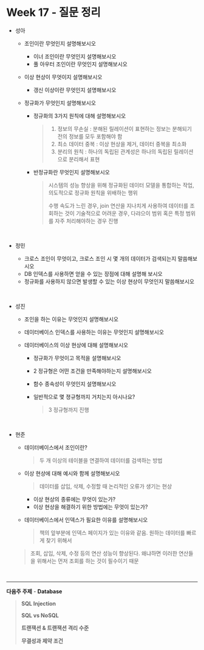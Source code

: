 # Week 17 - 질문 정리

- 성아

  - 조인이란 무엇인지 설명해보시오

    - 이너 조인이란 무엇인지 설명해보시오
    - 풀 아우터 조인이란 무엇인지 설명해보시오
  
  - 이상 현상이 무엇이지 설명해보시오
  
    - 갱신 이상이란 무엇인지 설명해보시오
    
  - 정규화가 무엇인지 설명해보시오
  
    - 정규화의 3가지 원칙에 대해 설명해보시오
  
      > 1. 정보의 무손실 : 분해된 릴레이션이 표현하는 정보는 분해되기 전의 정보를 모두 포함해야 함
      > 2. 최소 데이터 중복 : 이상 현상을 제거, 데이터 중복을 최소화
      > 3. 분리의 원칙 : 하나의 독립된 관계성은 하나의 독립된 릴레이션으로 분리해서 표현
  
    - 반정규화란 무엇인지 설명해보시오
  
      > 시스템의 성능 향상을 위해 정규화된 데이터 모델을 통합하는 작업, 의도적으로 정규화 원칙을 위배하는 행위
      >
      > 수행 속도가 느린 경우, join 연산을 지나치게 사용하여 데이터를 조회하는 것이 기술적으로 어려운 경우, 다랴으이 범위 혹은 특정 범위를 자주 처리해야하는 경우 진행
  

<br>

- 정민

  - 크로스 조인이 무엇이고, 크로스 조인 시 몇 개의 데이터가 검색되는지 말씀해보시오
  - DB 인덱스를 사용하면 얻을 수 있는 장점에 대해 설명해 보시오
  - 정규화를 사용하지 않으면 발생할 수 있는 이상 현상이 무엇인지 말씀해보시오
  

<br>

- 성진

  - 조인을 하는 이유는 무엇인지 설명해보시오
  
  - 데이터베이스 인덱스를 사용하는 이유는 무엇인지 설명해보시오
  
  - 데이터베이스의 이상 현상에 대해 설명해보시오
    
    - 정규화가 무엇이고 목적을 설명해보시오
    
    - 2 정규형은 어떤 조건을 만족해야하는지 설명해보시오
    
    - 함수 종속성이 무엇인지 설명해보시오
    
    - 일반적으로 몇 졍규형까지 거치는지 아시나요?
    
      > 3 정규형까지 진행

<br>


- 현준

  - 데이터베이스에서 조인이란?

    > 두 개 이상의 테이블을 연결하여 데이터를 검색하는 방법

  - 이상 현상에 대해 예시와 함께 설명해보시오

    > 데이터를 삽입, 삭제, 수정할 때 논리적인 오류가 생기는 현상

    - 이상 현상의 종류에는 무엇이 있는가?
    - 이상 현상을 해결하기 위한 방법에는 무엇이 있는가?
  
  - 데이터베이스에서 인덱스가 필요한 이유를 설명해보시오
  
    > 책의 앞부분에 인덱스 페이지가 있는 이유와 같음. 원하는 데이터를 빠르게 찾기 위해서
  >
    > 조회, 삽입, 삭제, 수정 등의 연산 성능이 향상된다. 왜냐하면 이러한 연산들을 위해서는 먼저 조회를 하는 것이 필수이기 때문

<br>

---

**다음주 주제** - **Database**

> **SQL Injection**
>
> **SQL vs NoSQL**
>
> **트랜잭션 & 트랜잭션 격리 수준**
>
> **무결성과 제약 조건**



